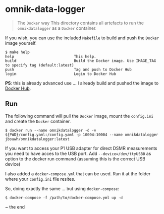 # omnik-data-logger
> The `Docker` way
This directory contains all artefacts to run the `omnikdatalogger` as a `Docker` container.

If you wish, you can use the included `Makefile` to build and push the `Docker` image yourself.

```
$ make help
help                           This help.
build                          Build the Docker image. Use IMAGE_TAG to specify tag (default:latest)
push                           Tag and push to Docker Hub
login                          Login to Docker Hub
```

**PS**: this is already advanced use ... I already build and pushed the image to [Docker Hub](https://hub.docker.com/r/jbouwh/omnikdatalogger).

## Run

The following command will pull the `Docker` image, mount the `config.ini` and create the `Docker` container.

```
$ docker run --name omnikdatalogger -d -v ${PWD}/config.yaml:/config.yaml -p 10004:10004 --name omnikdatalogger jbouwh/omnikdatalogger:latest
```

If you want to access your P1 USB adapter for direct DSMR measurements you need to have acces to the USB port.
Add `--device=/dev/ttyUSB0` as option to the docker run command (assuming this is the correct USB device)

I also added a `docker-compose.yml` that can be used.  Run it at the folder where your `config.ini` file resites.

So, doing exactly the same ... but using `docker-compose`:

```
$ docker-compose -f /path/to/docker-compose.yml up -d
```

~ the end